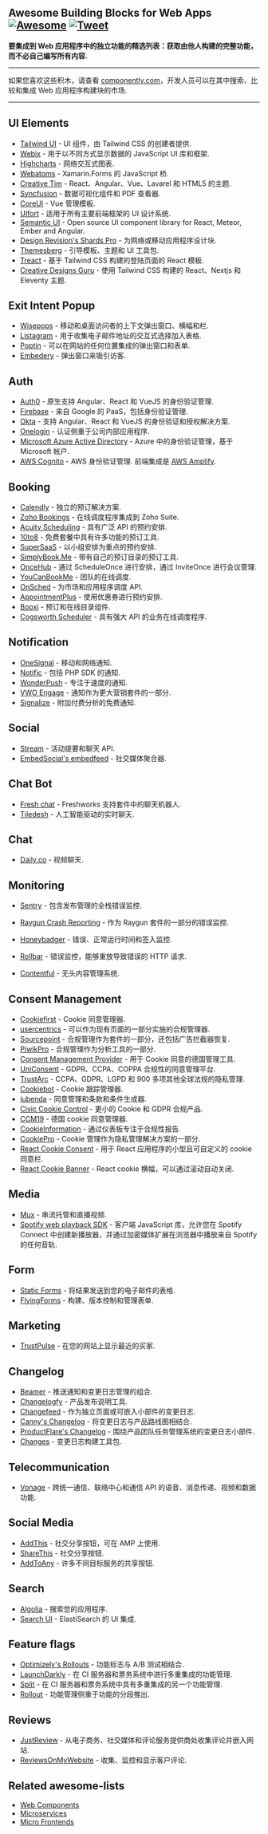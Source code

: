 <div class="github-widget" data-repo="componently-com/awesome-building-blocks-for-web-apps"></div>

## Awesome Building Blocks for Web Apps [![Awesome](https://awesome.re/badge-flat2.svg)](https://awesome.re) [![Tweet](https://img.shields.io/twitter/url/http/shields.io.svg?style=social)](https://twitter.com/intent/tweet?text=Here%27s%20a%20list%20of%20standalone%20features%20you%20can%20integrate%20into%20your%20web%20app&url=https://github.com/componently-com/awesome-building-blocks-for-web-apps&via=componently&hashtags=webdev,componently,react,blocks,developers)

**要集成到 Web 应用程序中的独立功能的精选列表：获取由他人构建的完整功能，而不必自己编写所有内容.**

<hr>

如果您喜欢这些积木，请查看 [componently.com](https://www.componently.com/?utm_source=github-awesome-components&utm_medium=referral&utm_campaign=awesome-list)，开发人员可以在其中搜索、比较和集成 Web 应用程序构建块的市场.

<hr>

<!-- START doctoc generated TOC please keep comment here to allow auto update -->
<!-- DON'T EDIT THIS SECTION, INSTEAD RE-RUN doctoc TO UPDATE -->


<!-- END doctoc generated TOC please keep comment here to allow auto update -->

## UI Elements

- [Tailwind UI](https://tailwindui.com/) - UI 组件，由 Tailwind CSS 的创建者提供.
- [Webix](https://webix.com/) - 用于以不同方式显示数据的 JavaScript UI 库和框架.
- [Highcharts](https://www.highcharts.com/) - 网络交互式图表.
- [Webatoms](https://www.webatoms.in) - Xamarin.Forms 的 JavaScript 桥.
- [Creative Tim](https://www.creative-tim.com/) - React、Angular、Vue、Lavarel 和 HTML5 的主题.
- [Syncfusion](https://www.syncfusion.com/) - 数据可视化组件和 PDF 查看器.
- [CoreUI](https://coreui.io/pro/vue) - Vue 管理模板.
- [UIfort](https://uifort.com/) - 适用于所有主要前端框架的 UI 设计系统.
- [Semantic UI](https://semantic-ui.com/) - Open source UI component library for React, Meteor, Ember and Angular.
- [Design Revision's Shards Pro](https://designrevision.com/downloads/shards-pro) - 为网络或移动应用程序设计块.
- [Themesberg](https://themesberg.com) - 引导模板、主题和 UI 工具包.
- [Treact](https://treact.owaiskhan.me/) - 基于 Tailwind CSS 构建的登陆页面的 React 模板.
- [Creative Designs Guru](https://creativedesignsguru.com) - 使用 Tailwind CSS 构建的 React、Nextjs 和 Eleventy 主题.

## Exit Intent Popup
- [Wisepops](https://wisepops.com/) - 移动和桌面访问者的上下文弹出窗口、横幅和栏.
- [Listagram](https://www.listagram.com) - 用于收集电子邮件地址的交互式选择加入表格.
- [Poptin](https://www.poptin.com) - 可以在网站的任何位置集成的弹出窗口和表单.
- [Embedery](https://www.embedery.com) - 弹出窗口来吸引访客.

## Auth
- [Auth0](https://auth0.com/) - 原生支持 Angular、React 和 VueJS 的身份验证管理.
- [Firebase](https://firebase.google.com) - 来自 Google 的 PaaS，包括身份验证管理.
- [Okta](https://www.okta.com/) - 支持 Angular、React 和 VueJS 的身份验证和授权解决方案.
- [Onelogin](https://www.onelogin.com/) - 认证侧重于公司内部应用程序.
- [Microsoft Azure Active Directory](https://azure.microsoft.com/en-us/services/active-directory/#security) - Azure 中的身份验证管理，基于 Microsoft 帐户.
- [AWS Cognito](https://aws.amazon.com/cognito/)  - AWS 身份验证管理. 前端集成是 [AWS Amplify](https://aws.amazon.com/de/amplify/).

## Booking
- [Calendly](https://calendly.com/) - 独立的预订解决方案.
- [Zoho Bookings](https://www.zoho.com/bookings/) - 在线调度程序集成到 Zoho Suite.
- [Acuity Scheduling](https://acuityscheduling.com/) - 具有广泛 API 的预约安排.
- [10to8](https://10to8.com/) - 免费套餐中具有许多功能的预订工具.
- [SuperSaaS](https://www.supersaas.com/) - 以小组安排为重点的预约安排.
- [SimplyBook.Me](https://simplybook.me/) - 带有自己的预订目录的预订工具.
- [OnceHub](https://www.oncehub.com/) - 通过 ScheduleOnce 进行安排，通过 InviteOnce 进行会议管理.
- [YouCanBookMe](https://youcanbook.me/) - 团队的在线调度.
- [OnSched](https://www.onsched.com/) - 为市场和应用程序调度 API.
- [AppointmentPlus](https://www.appointmentplus.com/) - 使用优惠券进行预约安排.
- [Booxi](https://www.booxi.com/) - 预订和在线目录组件.
- [Cogsworth Scheduler](https://get.cogsworth.com/) - 具有强大 API 的业务在线调度程序.

## Notification
- [OneSignal](https://onesignal.com/) - 移动和网络通知.
- [Notific](https://notific.io/) - 包括 PHP SDK 的通知.
- [WonderPush](https://www.wonderpush.com/) - 专注于速度的通知.
- [VWO Engage](https://vwo.com/engage/push-notifications/) - 通知作为更大营销套件的一部分.
- [Signalize](https://signalize.com/) - 附加付费分析的免费通知.

## Social
- [Stream](https://getstream.io/) - 活动提要和聊天 API.
- [EmbedSocial's embedfeed](https://embedsocial.com/products/embedfeed/) - 社交媒体聚合器.

## Chat Bot
- [Fresh chat](https://www.freshworks.com/live-chat-software/) - Freshworks 支持套件中的聊天机器人.
- [Tiledesh](https://www.tiledesk.com/) - 人工智能驱动的实时聊天.

## Chat
- [Daily.co](https://www.daily.co/) - 视频聊天.

## Monitoring
- [Sentry](https://sentry.io/) - 包含发布管理的全栈错误监控.
- [Raygun Crash Reporting](https://raygun.com/platform/crash-reporting) - 作为 Raygun 套件的一部分的错误监控.
- [Honeybadger](https://www.honeybadger.io/) - 错误、正常运行时间和签入监控.
- [Rollbar](https://rollbar.com/) - 错误监控，能够重放导致错误的 HTTP 请求.

- [Contentful](https://www.contentful.com) - 无头内容管理系统.

## Consent Management
- [Cookiefirst](https://cookiefirst.com/) - Cookie 同意管理器.
- [usercentrics](https://usercentrics.com/) - 可以作为现有页面的一部分实施的合规管理器.
- [Sourcepoint](https://www.sourcepoint.com/) - 合规管理作为套件的一部分，还包括广告拦截器恢复.
- [PiwikPro](https://piwik.pro/gdpr-consent-manager/) - 合规管理作为分析工具的一部分.
- [Consent Management Provider](https://www.consentmanager.de/) - 用于 Cookie 同意的德国管理工具.
- [UniConsent](https://www.uniconsent.com/) - GDPR、CCPA、COPPA 合规性的同意管理平台.
- [TrustArc](https://trustarc.com/) - CCPA、GDPR、LGPD 和 900 多项其他全球法规的隐私管理.
- [Cookiebot](https://www.cookiebot.com/) - Cookie 跟踪管理器.
- [iubenda](https://www.iubenda.com/) - 同意管理和条款和条件生成器.
- [Civic Cookie Control](https://www.civicuk.com/cookie-control/) - 更小的 Cookie 和 GDPR 合规产品.
- [CCM19](https://www.ccm19.de/) - 德国 cookie 同意管理器.
- [CookieInformation](https://cookieinformation.com/) - 通过仪表板专注于合规性报告.
- [CookiePro](https://www.cookiepro.com/) - Cookie 管理作为隐私管理解决方案的一部分.
- [React Cookie Consent](https://github.com/Mastermindzh/react-cookie-consent) - 用于 React 应用程序的小型且可自定义的 cookie 同意栏.
- [React Cookie Banner](https://github.com/buildo/react-cookie-banner) - React cookie 横幅，可以通过滚动自动关闭.

## Media
- [Mux](https://mux.com/) - 串流托管和直播视频.
- [Spotify web playback SDK](https://developer.spotify.com/documentation/web-playback-sdk/) - 客户端 JavaScript 库，允许您在 Spotify Connect 中创建新播放器，并通过加密媒体扩展在浏览器中播放来自 Spotify 的任何音轨.

## Form
- [Static Forms](https://www.staticforms.xyz/) - 将结果发送到您的电子邮件的表格.
- [FlyingForms](https://flyingforms.io/?utm_source=github-awesome-components&utm_medium=referral&utm_campaign=awesome-list) - 构建、版本控制和管理表单.

## Marketing
- [TrustPulse](https://trustpulse.com/) - 在您的网站上显示最近的买家.

## Changelog
- [Beamer](https://www.getbeamer.com) - 推送通知和变更日志管理的组合.
- [Changelogfy](https://changelogfy.com/) - 产品发布说明工具.
- [Changefeed](https://changefeed.app/) - 作为独立页面或可嵌入小部件的变更日志.
- [Canny's Changelog](https://canny.io/features/changelog) - 将变更日志与产品路线图相结合.
- [ProductFlare's Changelog](https://www.productflare.com/changelog) - 围绕产品团队任务管理系统的变更日志小部件.
- [Changes](https://changes.blue) - 变更日志构建工具包.

## Telecommunication
- [Vonage](https://www.vonage.com/) - 跨统一通信、联络中心和通信 API 的语音、消息传递、视频和数据功能.

## Social Media
- [AddThis](https://www.addthis.com/) - 社交分享按钮，可在 AMP 上使用.
- [ShareThis](https://sharethis.com/) - 社交分享按钮.
- [AddToAny](https://www.addtoany.com/) - 许多不同目标服务的共享按钮.

## Search
- [Algolia](https://www.algolia.com/) - 搜索您的应用程序.
- [Search UI](https://github.com/elastic/search-ui) - ElastiSearch 的 UI 集成.

## Feature flags
- [Optimizely's Rollouts](https://www.optimizely.com/rollouts) - 功能标志与 A/B 测试相结合.
- [LaunchDarkly](https://launchdarkly.com/) - 在 CI 服务器和票务系统中进行多重集成的功能管理.
- [Split](https://www.split.io/) - 在 CI 服务器和票务系统中具有多重集成的另一个功能管理.
- [Rollout](https://rollout.io/) - 功能管理侧重于功能的分段推出.

## Reviews
- [JustReview](https://justreview.co/) - 从电子商务、社交媒体和评论服务提供商处收集评论并嵌入网站.
- [ReviewsOnMyWebsite](https://reviewsonmywebsite.com/) - 收集、监控和显示客户评论.

## Related awesome-lists
- [Web Components](https://github.com/mateusortiz/webcomponents-the-right-way)
- [Microservices](https://github.com/mfornos/awesome-microservices)
- [Micro Frontends](https://github.com/ChristianUlbrich/awesome-microfrontends)
